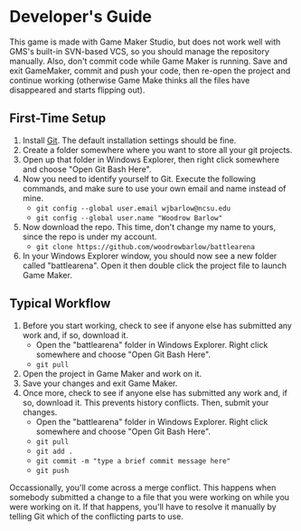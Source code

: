 # Developer's Guide

This game is made with Game Maker Studio, but does not work well with GMS's built-in SVN-based VCS, so you should manage the repository manually. Also, don't commit code while Game Maker is running. Save and exit GameMaker, commit and push your code, then re-open the project and continue working (otherwise Game Make thinks all the files have disappeared and starts flipping out).

## First-Time Setup

1. Install [Git](http://git-scm.com/). The default installation settings should be fine.
2. Create a folder somewhere where you want to store all your git projects.
3. Open up that folder in Windows Explorer, then right click somewhere and choose "Open Git Bash Here".
4. Now you need to identify yourself to Git. Execute the following commands, and make sure to use your own email and name instead of mine.
    * `git config --global user.email wjbarlow@ncsu.edu`
    * `git config --global user.name "Woodrow Barlow"`
5. Now download the repo. This time, don't change my name to yours, since the repo is under my account.
    * `git clone https://github.com/woodrowbarlow/battlearena`
6. In your Windows Explorer window, you should now see a new folder called "battlearena". Open it then double click the project file to launch Game Maker.

## Typical Workflow

1. Before you start working, check to see if anyone else has submitted any work and, if so, download it.
    * Open the "battlearena" folder in Windows Explorer. Right click somewhere and choose "Open Git Bash Here".
    * `git pull`
2. Open the project in Game Maker and work on it.
3. Save your changes and exit Game Maker.
4. Once more, check to see if anyone else has submitted any work and, if so, download it. This prevents history conflicts. Then, submit your changes.
    * Open the "battlearena" folder in Windows Explorer. Right click somewhere and choose "Open Git Bash Here".
    * `git pull`
    * `git add .`
    * `git commit -m "type a brief commit message here"`
    * `git push`

Occassionally, you'll come across a merge conflict. This happens when somebody submitted a change to a file that you were working on while you were working on it. If that happens, you'll have to resolve it manually by telling Git which of the conflicting parts to use.